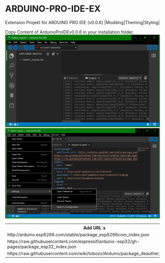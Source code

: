 <img src="https://dimestorerocket.com/wp-content/uploads/2019/09/arduino-logo-banner.png" alt=""></img>
# ARDUINO-PRO-IDE-EX
Extension Projekt for ARDUINO PRO IDE (v0.0.6) |Modding|Theming|Styling|

Copy Content of ArduinoProIDEv0.0.6 in your installation folder.
<img src="./images/screen.png" alt=""></img>
<img src="./images/screen2.png" alt=""></img>
 <table>
  <tr>
    <th>Add URL`s </th>
 </tr>
  <tr>
  <td>http://arduino.esp8266.com/stable/package_esp8266com_index.json</td>
  </tr>
  <tr>
  <td>https://raw.githubusercontent.com/espressif/arduino-esp32/gh-pages/package_esp32_index.json</td>
  </tr><tr>
  <td>https://raw.githubusercontent.com/wiki/tobozo/Arduino/package_deauther_index.json</td>
  </tr>
</table>
<img src="https://images.ctfassets.net/3prze68gbwl1/asset-17suaysk1qa1htc/9fe29d011d193f8e3b1b4add4d36295b/Which_Arduino.jpg?fm=webp" alt=""></img>
